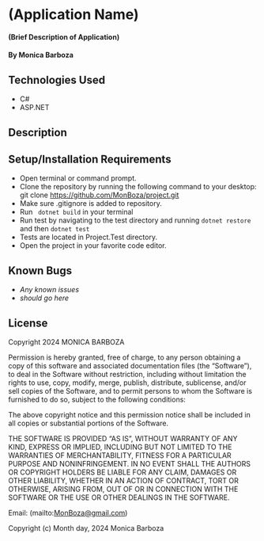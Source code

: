 # (Application Name)

#### (Brief Description of Application)

#### By Monica Barboza

## Technologies Used

* C#
* ASP.NET


## Description

## Setup/Installation Requirements

* Open terminal or command prompt.
* Clone the repository by running the following command to your desktop: git clone https://github.com/MonBoza/project.git
* Make sure .gitignore is added to repository.
* Run <code> dotnet build</code> in your terminal
* Run test by navigating to the test directory and running <code>dotnet restore</code> and then <code>dotnet test</code>
* Tests are located in Project.Test directory.
* Open the project in your favorite code editor.



## Known Bugs

* _Any known issues_
* _should go here_

## License
Copyright 2024 MONICA BARBOZA

Permission is hereby granted, free of charge, to any person obtaining a copy of this software and associated documentation files (the “Software”), to deal in the Software without restriction, including without limitation the rights to use, copy, modify, merge, publish, distribute, sublicense, and/or sell copies of the Software, and to permit persons to whom the Software is furnished to do so, subject to the following conditions:

The above copyright notice and this permission notice shall be included in all copies or substantial portions of the Software.

THE SOFTWARE IS PROVIDED “AS IS”, WITHOUT WARRANTY OF ANY KIND, EXPRESS OR IMPLIED, INCLUDING BUT NOT LIMITED TO THE WARRANTIES OF MERCHANTABILITY, FITNESS FOR A PARTICULAR PURPOSE AND NONINFRINGEMENT. IN NO EVENT SHALL THE AUTHORS OR COPYRIGHT HOLDERS BE LIABLE FOR ANY CLAIM, DAMAGES OR OTHER LIABILITY, WHETHER IN AN ACTION OF CONTRACT, TORT OR OTHERWISE, ARISING FROM, OUT OF OR IN CONNECTION WITH THE SOFTWARE OR THE USE OR OTHER DEALINGS IN THE SOFTWARE.

Email: (mailto:MonBoza@gmail.com) 

Copyright (c) Month day, 2024 Monica Barboza